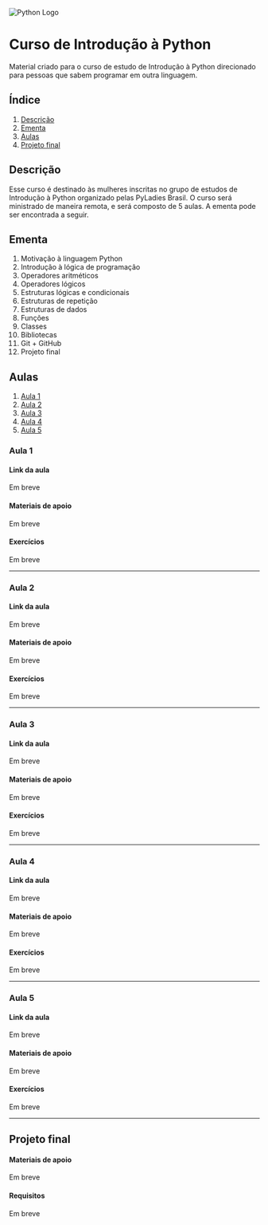 ![Python Logo](https://logodownload.org/wp-content/uploads/2019/10/python-logo.png)
# Curso de Introdução à Python
Material criado para o curso de estudo de Introdução à Python direcionado para pessoas que sabem programar em outra linguagem.

## Índice

1. [Descrição](#descrição)
2. [Ementa](#ementa)
3. [Aulas](#aulas)
4. [Projeto final](#projeto-final)

## Descrição

Esse curso é destinado às mulheres inscritas no grupo de estudos de Introdução à Python organizado pelas PyLadies Brasil. O curso será ministrado de maneira remota, e será composto de 5 aulas. A ementa pode ser encontrada a seguir.

## Ementa

1.  Motivação à linguagem Python
2. Introdução à lógica de programação
3. Operadores aritméticos
4. Operadores lógicos
5. Estruturas lógicas e condicionais
6. Estruturas de repetição
7. Estruturas de dados
8. Funções
9. Classes
10. Bibliotecas
11. Git + GitHub
12. Projeto final

## Aulas

1. [Aula 1](#aula-1)
2. [Aula 2](#aula-2)
3. [Aula 3](#aula-3)
4. [Aula 4](#aula-4)
5. [Aula 5](#aula-5)

### Aula 1

#### Link da aula

Em breve

#### Materiais de apoio

Em breve

#### Exercícios

Em breve

---

### Aula 2

#### Link da aula

Em breve

#### Materiais de apoio

Em breve

#### Exercícios

Em breve

---

### Aula 3

#### Link da aula

Em breve

#### Materiais de apoio

Em breve

#### Exercícios

Em breve

---

### Aula 4

#### Link da aula

Em breve

#### Materiais de apoio

Em breve

#### Exercícios

Em breve

---

### Aula 5

#### Link da aula

Em breve

#### Materiais de apoio

Em breve

#### Exercícios

Em breve

---

## Projeto final

#### Materiais de apoio

Em breve

#### Requisitos

Em breve
